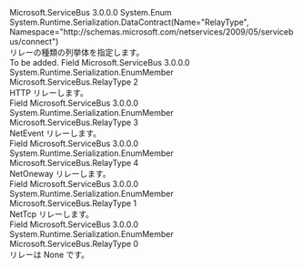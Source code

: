 <Type Name="RelayType" FullName="Microsoft.ServiceBus.RelayType">
  <TypeSignature Language="C#" Value="public enum RelayType" />
  <TypeSignature Language="ILAsm" Value=".class public auto ansi sealed RelayType extends System.Enum" />
  <TypeSignature Language="DocId" Value="T:Microsoft.ServiceBus.RelayType" />
  <TypeSignature Language="VB.NET" Value="Public Enum RelayType" />
  <TypeSignature Language="F#" Value="type RelayType = " />
  <AssemblyInfo>
    <AssemblyName>Microsoft.ServiceBus</AssemblyName>
    <AssemblyVersion>3.0.0.0</AssemblyVersion>
  </AssemblyInfo>
  <Base>
    <BaseTypeName>System.Enum</BaseTypeName>
  </Base>
  <Attributes>
    <Attribute>
      <AttributeName>System.Runtime.Serialization.DataContract(Name="RelayType", Namespace="http://schemas.microsoft.com/netservices/2009/05/servicebus/connect")</AttributeName>
    </Attribute>
  </Attributes>
  <Docs>
    <summary>リレーの種類の列挙体を指定します。</summary>
    <remarks>To be added.</remarks>
  </Docs>
  <Members>
    <Member MemberName="Http">
      <MemberSignature Language="C#" Value="Http" />
      <MemberSignature Language="ILAsm" Value=".field public static literal valuetype Microsoft.ServiceBus.RelayType Http = int32(2)" />
      <MemberSignature Language="DocId" Value="F:Microsoft.ServiceBus.RelayType.Http" />
      <MemberSignature Language="VB.NET" Value="Http" />
      <MemberSignature Language="F#" Value="Http = 2" Usage="Microsoft.ServiceBus.RelayType.Http" />
      <MemberType>Field</MemberType>
      <AssemblyInfo>
        <AssemblyName>Microsoft.ServiceBus</AssemblyName>
        <AssemblyVersion>3.0.0.0</AssemblyVersion>
      </AssemblyInfo>
      <Attributes>
        <Attribute>
          <AttributeName>System.Runtime.Serialization.EnumMember</AttributeName>
        </Attribute>
      </Attributes>
      <ReturnValue>
        <ReturnType>Microsoft.ServiceBus.RelayType</ReturnType>
      </ReturnValue>
      <MemberValue>2</MemberValue>
      <Docs>
        <summary>HTTP リレーします。</summary>
      </Docs>
    </Member>
    <Member MemberName="NetEvent">
      <MemberSignature Language="C#" Value="NetEvent" />
      <MemberSignature Language="ILAsm" Value=".field public static literal valuetype Microsoft.ServiceBus.RelayType NetEvent = int32(3)" />
      <MemberSignature Language="DocId" Value="F:Microsoft.ServiceBus.RelayType.NetEvent" />
      <MemberSignature Language="VB.NET" Value="NetEvent" />
      <MemberSignature Language="F#" Value="NetEvent = 3" Usage="Microsoft.ServiceBus.RelayType.NetEvent" />
      <MemberType>Field</MemberType>
      <AssemblyInfo>
        <AssemblyName>Microsoft.ServiceBus</AssemblyName>
        <AssemblyVersion>3.0.0.0</AssemblyVersion>
      </AssemblyInfo>
      <Attributes>
        <Attribute>
          <AttributeName>System.Runtime.Serialization.EnumMember</AttributeName>
        </Attribute>
      </Attributes>
      <ReturnValue>
        <ReturnType>Microsoft.ServiceBus.RelayType</ReturnType>
      </ReturnValue>
      <MemberValue>3</MemberValue>
      <Docs>
        <summary>NetEvent リレーします。</summary>
      </Docs>
    </Member>
    <Member MemberName="NetOneway">
      <MemberSignature Language="C#" Value="NetOneway" />
      <MemberSignature Language="ILAsm" Value=".field public static literal valuetype Microsoft.ServiceBus.RelayType NetOneway = int32(4)" />
      <MemberSignature Language="DocId" Value="F:Microsoft.ServiceBus.RelayType.NetOneway" />
      <MemberSignature Language="VB.NET" Value="NetOneway" />
      <MemberSignature Language="F#" Value="NetOneway = 4" Usage="Microsoft.ServiceBus.RelayType.NetOneway" />
      <MemberType>Field</MemberType>
      <AssemblyInfo>
        <AssemblyName>Microsoft.ServiceBus</AssemblyName>
        <AssemblyVersion>3.0.0.0</AssemblyVersion>
      </AssemblyInfo>
      <Attributes>
        <Attribute>
          <AttributeName>System.Runtime.Serialization.EnumMember</AttributeName>
        </Attribute>
      </Attributes>
      <ReturnValue>
        <ReturnType>Microsoft.ServiceBus.RelayType</ReturnType>
      </ReturnValue>
      <MemberValue>4</MemberValue>
      <Docs>
        <summary>NetOneway リレーします。</summary>
      </Docs>
    </Member>
    <Member MemberName="NetTcp">
      <MemberSignature Language="C#" Value="NetTcp" />
      <MemberSignature Language="ILAsm" Value=".field public static literal valuetype Microsoft.ServiceBus.RelayType NetTcp = int32(1)" />
      <MemberSignature Language="DocId" Value="F:Microsoft.ServiceBus.RelayType.NetTcp" />
      <MemberSignature Language="VB.NET" Value="NetTcp" />
      <MemberSignature Language="F#" Value="NetTcp = 1" Usage="Microsoft.ServiceBus.RelayType.NetTcp" />
      <MemberType>Field</MemberType>
      <AssemblyInfo>
        <AssemblyName>Microsoft.ServiceBus</AssemblyName>
        <AssemblyVersion>3.0.0.0</AssemblyVersion>
      </AssemblyInfo>
      <Attributes>
        <Attribute>
          <AttributeName>System.Runtime.Serialization.EnumMember</AttributeName>
        </Attribute>
      </Attributes>
      <ReturnValue>
        <ReturnType>Microsoft.ServiceBus.RelayType</ReturnType>
      </ReturnValue>
      <MemberValue>1</MemberValue>
      <Docs>
        <summary>NetTcp リレーします。</summary>
      </Docs>
    </Member>
    <Member MemberName="None">
      <MemberSignature Language="C#" Value="None" />
      <MemberSignature Language="ILAsm" Value=".field public static literal valuetype Microsoft.ServiceBus.RelayType None = int32(0)" />
      <MemberSignature Language="DocId" Value="F:Microsoft.ServiceBus.RelayType.None" />
      <MemberSignature Language="VB.NET" Value="None" />
      <MemberSignature Language="F#" Value="None = 0" Usage="Microsoft.ServiceBus.RelayType.None" />
      <MemberType>Field</MemberType>
      <AssemblyInfo>
        <AssemblyName>Microsoft.ServiceBus</AssemblyName>
        <AssemblyVersion>3.0.0.0</AssemblyVersion>
      </AssemblyInfo>
      <Attributes>
        <Attribute>
          <AttributeName>System.Runtime.Serialization.EnumMember</AttributeName>
        </Attribute>
      </Attributes>
      <ReturnValue>
        <ReturnType>Microsoft.ServiceBus.RelayType</ReturnType>
      </ReturnValue>
      <MemberValue>0</MemberValue>
      <Docs>
        <summary>リレーは None です。</summary>
      </Docs>
    </Member>
  </Members>
</Type>